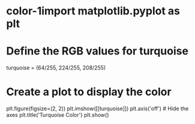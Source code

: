 # color-1import matplotlib.pyplot as plt

# Define the RGB values for turquoise
turquoise = (64/255, 224/255, 208/255)

# Create a plot to display the color
plt.figure(figsize=(2, 2))
plt.imshow([[turquoise]])
plt.axis('off')  # Hide the axes
plt.title('Turquoise Color')
plt.show()
